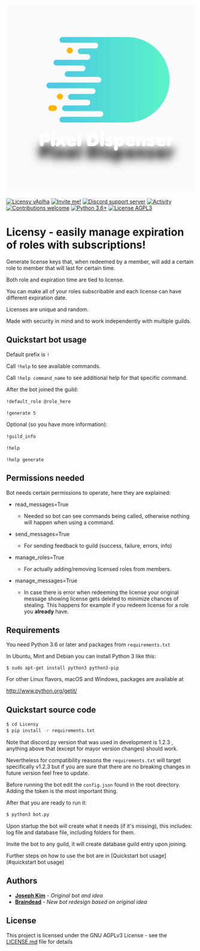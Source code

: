 <p align="center">
    <img src="https://raw.githubusercontent.com/albertopoljak/Licensy/master/logo.png">
</p>

[![Licensy vAplha](https://img.shields.io/badge/Licensy-alpha-yellow)](#)
[![Invite me!](https://img.shields.io/badge/-Invite%20me-7289DA)](https://discordapp.com/oauth2/authorize?client_id=604057722878689324&scope=bot&permissions=268446720)
[![Discord support server](https://img.shields.io/discord/613844667611611332?color=%237289DA&label=Support%20Server&logo=discord)](https://discord.gg/trCYUkz)
[![Activity](https://img.shields.io/github/commit-activity/w/albertopoljak/Licensy)](https://github.com/albertopoljak/Licensy/pulse)
[![Contributions welcome](https://img.shields.io/badge/contributions-welcome-brightgreen.svg?style=flat)](#)
[![Python 3.6+](https://img.shields.io/badge/python-3.6%2B-blue)](#)
[![License AGPL3](https://img.shields.io/github/license/albertopoljak/Licensy?color=red)](LICENSE.md)

# Licensy - easily manage expiration of roles with subscriptions!

Generate license keys that, when redeemed by a member, will add a certain role to member
that will last for certain time.

Both role and expiration time are tied to license.

You can make all of your roles subscribable and each license can have different expiration date.

Licenses are unique and random.

Made with security in mind and to work independently with multiple guilds.

## Quickstart bot usage

Default prefix is `!`
  
Call `!help` to see available commands.

Call `!help command_name` to see additional help for that specific command.

After the bot joined the guild:

`!default_role @role_here`

`!generate 5`

Optional (so you have more information):

`!guild_info`

`!help`

`!help generate`

## Permissions needed

Bot needs certain permissions to operate, here they are explained:

- read_messages=True
  - Needed so bot can see commands being called, otherwise nothing will happen
when using a command.

- send_messages=True
  - For sending feedback to guild (success, failure, errors, info)

- manage_roles=True
  - For actually adding/removing licensed roles from members.
  
- manage_messages=True
  - In case there is error when redeeming the license your original message
showing license gets deleted to minimize chances of stealing.
This happens for example if you redeem license for a role you **already**
have.

## Requirements

You need Python 3.6 or later and packages from `requirements.txt`

In Ubuntu, Mint and Debian you can install Python 3 like this:

    $ sudo apt-get install python3 python3-pip

For other Linux flavors, macOS and Windows, packages are available at

  http://www.python.org/getit/

## Quickstart source code

```bash
$ cd Licensy
$ pip install -r requirements.txt
```

Note that discord.py version that was used in development is 1.2.3
, anything above that (except for mayor version changes) should work.

Nevertheless for compatibility reasons the `requirements.txt` will target specifically v1.2.3
but if you are sure that there are no breaking changes in future version feel free to update.

Before running the bot edit the `config.json` found in the root directory.
Adding the token is the most important thing.

After that you are ready to run it:

```bash
$ python3 bot.py
```

Upon startup the bot will create what it needs (if it's missing), this includes:
log file and database file, including folders for them.

Invite the bot to any guild, it will create database guild entry upon joining.

Further steps on how to use the bot are in [Quickstart bot usage](#quickstart bot usage)

## Authors

* **[Joseph Kim](https://github.com/KimchiTastesGood)** - *Original bot and idea*
* **[Braindead](https://github.com/albertopoljak)** - *New bot redesign based on original idea*

## License

This project is licensed under the GNU AGPLv3 License - see the [LICENSE.md](LICENSE.md) file for details
